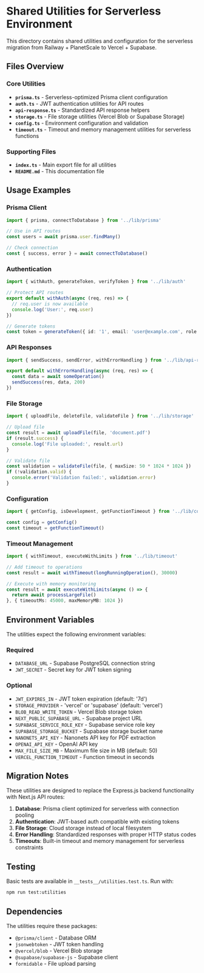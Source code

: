 # Shared Utilities for Serverless Environment

This directory contains shared utilities and configuration for the serverless migration from Railway + PlanetScale to Vercel + Supabase.

## Files Overview

### Core Utilities

- **`prisma.ts`** - Serverless-optimized Prisma client configuration
- **`auth.ts`** - JWT authentication utilities for API routes
- **`api-response.ts`** - Standardized API response helpers
- **`storage.ts`** - File storage utilities (Vercel Blob or Supabase Storage)
- **`config.ts`** - Environment configuration and validation
- **`timeout.ts`** - Timeout and memory management utilities for serverless functions

### Supporting Files

- **`index.ts`** - Main export file for all utilities
- **`README.md`** - This documentation file

## Usage Examples

### Prisma Client

```typescript
import { prisma, connectToDatabase } from '../lib/prisma'

// Use in API routes
const users = await prisma.user.findMany()

// Check connection
const { success, error } = await connectToDatabase()
```

### Authentication

```typescript
import { withAuth, generateToken, verifyToken } from '../lib/auth'

// Protect API routes
export default withAuth(async (req, res) => {
  // req.user is now available
  console.log('User:', req.user)
})

// Generate tokens
const token = generateToken({ id: '1', email: 'user@example.com', role: 'USER' })
```

### API Responses

```typescript
import { sendSuccess, sendError, withErrorHandling } from '../lib/api-response'

export default withErrorHandling(async (req, res) => {
  const data = await someOperation()
  sendSuccess(res, data, 200)
})
```

### File Storage

```typescript
import { uploadFile, deleteFile, validateFile } from '../lib/storage'

// Upload file
const result = await uploadFile(file, 'document.pdf')
if (result.success) {
  console.log('File uploaded:', result.url)
}

// Validate file
const validation = validateFile(file, { maxSize: 50 * 1024 * 1024 })
if (!validation.valid) {
  console.error('Validation failed:', validation.error)
}
```

### Configuration

```typescript
import { getConfig, isDevelopment, getFunctionTimeout } from '../lib/config'

const config = getConfig()
const timeout = getFunctionTimeout()
```

### Timeout Management

```typescript
import { withTimeout, executeWithLimits } from '../lib/timeout'

// Add timeout to operations
const result = await withTimeout(longRunningOperation(), 30000)

// Execute with memory monitoring
const result = await executeWithLimits(async () => {
  return await processLargeFile()
}, { timeoutMs: 45000, maxMemoryMB: 1024 })
```

## Environment Variables

The utilities expect the following environment variables:

### Required
- `DATABASE_URL` - Supabase PostgreSQL connection string
- `JWT_SECRET` - Secret key for JWT token signing

### Optional
- `JWT_EXPIRES_IN` - JWT token expiration (default: '7d')
- `STORAGE_PROVIDER` - 'vercel' or 'supabase' (default: 'vercel')
- `BLOB_READ_WRITE_TOKEN` - Vercel Blob storage token
- `NEXT_PUBLIC_SUPABASE_URL` - Supabase project URL
- `SUPABASE_SERVICE_ROLE_KEY` - Supabase service role key
- `SUPABASE_STORAGE_BUCKET` - Supabase storage bucket name
- `NANONETS_API_KEY` - Nanonets API key for PDF extraction
- `OPENAI_API_KEY` - OpenAI API key
- `MAX_FILE_SIZE_MB` - Maximum file size in MB (default: 50)
- `VERCEL_FUNCTION_TIMEOUT` - Function timeout in seconds

## Migration Notes

These utilities are designed to replace the Express.js backend functionality with Next.js API routes:

1. **Database**: Prisma client optimized for serverless with connection pooling
2. **Authentication**: JWT-based auth compatible with existing tokens
3. **File Storage**: Cloud storage instead of local filesystem
4. **Error Handling**: Standardized responses with proper HTTP status codes
5. **Timeouts**: Built-in timeout and memory management for serverless constraints

## Testing

Basic tests are available in `__tests__/utilities.test.ts`. Run with:

```bash
npm run test:utilities
```

## Dependencies

The utilities require these packages:
- `@prisma/client` - Database ORM
- `jsonwebtoken` - JWT token handling
- `@vercel/blob` - Vercel Blob storage
- `@supabase/supabase-js` - Supabase client
- `formidable` - File upload parsing